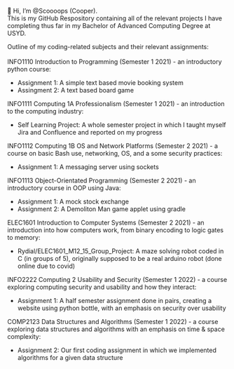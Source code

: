 👋 Hi, I’m @Scoooops (Cooper). \
This is my GitHub Respository containing all of the relevant projects I have completing thus far in my Bachelor of Advanced Computing Degree at USYD.

Outline of my coding-related subjects and their relevant assignments:\
\
INFO1110 Introduction to Programming (Semester 1 2021) - an introductory python course:
- Assignment 1: A simple text based movie booking system
- Assingment 2: A text based board game

INFO1111 Computing 1A Professionalism (Semester 1 2021) - an introduction to the computing industry:
- Self Learning Project: A whole semester project in which I taught myself Jira and Confluence and reported on my progress

INFO1112 Computing 1B OS and Network Platforms (Semester 2 2021) - a course on basic Bash use, networking, OS, and a some security practices:
- Assignment 1: A messaging server using sockets

INFO1113 Object-Orientated Programming (Semester 2 2021) - an introductory course in OOP using Java:
- Assignment 1: A mock stock exchange
- Assignment 2: A Demoliton Man game applet using gradle

ELEC1601 Introduction to Computer Systems (Semester 2 2021) - an introduction into how computers work, from binary encoding to logic gates to memory:
- Rydial/ELEC1601_M12_15_Group_Project: A maze solving robot coded in C (in groups of 5), originally supposed to be a real arduino robot (done online due to covid)

INFO2222 Computing 2 Usability and Security (Semester 1 2022) - a course exploring computing security and usability and how they interact:
- Assignment 1: A half semester assignment done in pairs, creating a website using python bottle, with an emphasis on security over usability

COMP2123 Data Structures and Algorithms (Semester 1 2022) - a course exploring data structures and algorithms with an emphasis on time & space complexity:
- Assignment 2: Our first coding assignment in which we implemented algorithms for a given data structure
